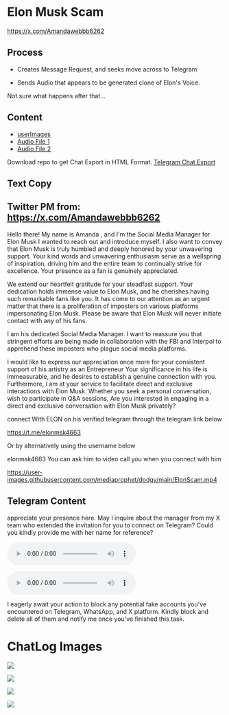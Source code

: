 # Elon Musk Scam

https://x.com/Amandawebbb6262

## Process

- Creates Message Request, and seeks move across to Telegram

- Sends Audio that appears to be generated clone of Elon's Voice.

Not sure what happens after that...  

## Content

- [userImages](./userImages/)
- [Audio File 1](./userImages/audio_1@15-06-2024_16-29-14.ogg)
- [Audio File 2](./userImages/audio_2@15-06-2024_16-29-44.ogg)

Download repo to get Chat Export in HTML Format. [Telegram Chat Export](./ChatExport_2024-06-16/)

## Text Copy

## Twitter PM from: https://x.com/Amandawebbb6262 

Hello there!
My name is Amanda , and I'm the Social Media Manager for Elon Musk I wanted to reach out and introduce myself. I also want to convey that Elon Musk  is truly humbled and deeply honored by your unwavering support. Your kind words and unwavering enthusiasm serve as a wellspring of inspiration, driving him and the entire team to continually strive for excellence. Your presence as a fan is genuinely appreciated.

We extend our heartfelt gratitude for your steadfast support. Your dedication holds immense value to Elon Musk, and he cherishes having such remarkable fans like you. It has come to our attention as an urgent matter that there is a proliferation of imposters on various platforms impersonating Elon Musk. Please be aware that Elon Musk will never initiate contact with any of his fans. 

I am his dedicated Social Media Manager. I want to reassure you that stringent efforts are being made in collaboration with the FBI and Interpol to apprehend these imposters who plague social media platforms.

I would like to express our appreciation once more for your consistent support of his artistry as an Entrepreneur Your significance in his life is immeasurable, and he desires to establish a genuine connection with you. Furthermore, I am at your service to facilitate direct and exclusive interactions with Elon Musk. Whether you seek a personal conversation, wish to participate in Q&A sessions,
Are you interested in engaging in a direct and exclusive conversation with Elon Musk  privately?

connect With ELON on his verified telegram through the telegram link below 

https://t.me/elonmsk4663

Or by alternatively using the username below 

elonmsk4663
You can ask him to video call you when you connect with him


https://user-images.githubusercontent.com/mediaprophet/dodgy/main/ElonScam.mp4 



## Telegram Content

appreciate your presence here. May I inquire about the manager from my X team who extended the invitation for you to connect on Telegram? Could you kindly provide me with her name  for  reference?

![](./userImages/audio_1@15-06-2024_16-29-14.ogg)


![](./userImages/audio_2@15-06-2024_16-29-44.ogg)

I eagerly await your action to block any potential fake accounts you've encountered on Telegram, WhatsApp, and X platform. Kindly block and delete all of them and notify me once you've finished this task.

# ChatLog Images

![](./userImages/Screenshot%202024-06-16%20030528.png)

![](./userImages/Screenshot%202024-06-16%20030611.png)

![](./userImages/Screenshot%202024-06-16%20030640.png)

![](./userImages/Screenshot%202024-06-16%20025111.png)

